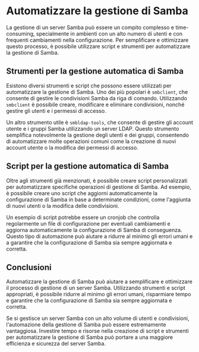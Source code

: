 # Automatizzare la gestione di Samba

La gestione di un server Samba può essere un compito complesso e time-consuming, specialmente in ambienti con un alto numero di utenti e con frequenti cambiamenti nella configurazione. Per semplificare e ottimizzare questo processo, è possibile utilizzare script e strumenti per automatizzare la gestione di Samba.

## Strumenti per la gestione automatica di Samba

Esistono diversi strumenti e script che possono essere utilizzati per automatizzare la gestione di Samba. Uno dei più popolari è `smbclient`, che consente di gestire le condivisioni Samba da riga di comando. Utilizzando `smbclient` è possibile creare, modificare e eliminare condivisioni, nonché gestire gli utenti e i permessi di accesso.

Un altro strumento utile è `smbldap-tools`, che consente di gestire gli account utente e i gruppi Samba utilizzando un server LDAP. Questo strumento semplifica notevolmente la gestione degli utenti e dei gruppi, consentendo di automatizzare molte operazioni comuni come la creazione di nuovi account utente o la modifica dei permessi di accesso.

## Script per la gestione automatica di Samba

Oltre agli strumenti già menzionati, è possibile creare script personalizzati per automatizzare specifiche operazioni di gestione di Samba. Ad esempio, è possibile creare uno script che aggiorni automaticamente la configurazione di Samba in base a determinate condizioni, come l'aggiunta di nuovi utenti o la modifica delle condivisioni.

Un esempio di script potrebbe essere un cronjob che controlla regolarmente un file di configurazione per eventuali cambiamenti e aggiorna automaticamente la configurazione di Samba di conseguenza. Questo tipo di automazione può aiutare a ridurre al minimo gli errori umani e a garantire che la configurazione di Samba sia sempre aggiornata e corretta.

## Conclusioni

Automatizzare la gestione di Samba può aiutare a semplificare e ottimizzare il processo di gestione di un server Samba. Utilizzando strumenti e script appropriati, è possibile ridurre al minimo gli errori umani, risparmiare tempo e garantire che la configurazione di Samba sia sempre aggiornata e corretta.

Se si gestisce un server Samba con un alto volume di utenti e condivisioni, l'automazione della gestione di Samba può essere estremamente vantaggiosa. Investire tempo e risorse nella creazione di script e strumenti per automatizzare la gestione di Samba può portare a una maggiore efficienza e sicurezza del server Samba.